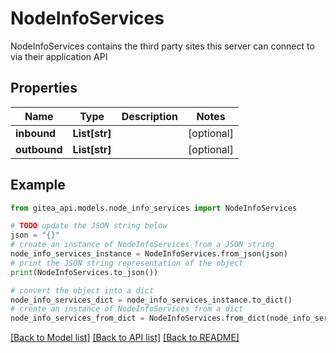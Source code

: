 # NodeInfoServices

NodeInfoServices contains the third party sites this server can connect to via their application API

## Properties

Name | Type | Description | Notes
------------ | ------------- | ------------- | -------------
**inbound** | **List[str]** |  | [optional] 
**outbound** | **List[str]** |  | [optional] 

## Example

```python
from gitea_api.models.node_info_services import NodeInfoServices

# TODO update the JSON string below
json = "{}"
# create an instance of NodeInfoServices from a JSON string
node_info_services_instance = NodeInfoServices.from_json(json)
# print the JSON string representation of the object
print(NodeInfoServices.to_json())

# convert the object into a dict
node_info_services_dict = node_info_services_instance.to_dict()
# create an instance of NodeInfoServices from a dict
node_info_services_from_dict = NodeInfoServices.from_dict(node_info_services_dict)
```
[[Back to Model list]](../README.md#documentation-for-models) [[Back to API list]](../README.md#documentation-for-api-endpoints) [[Back to README]](../README.md)


